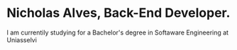 # Nicholas Alves, Back-End Developer.

I am currentily studying for a Bachelor's degree in Softaware Engineering at Uniasselvi

